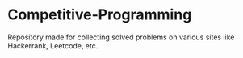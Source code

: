 # Competitive-Programming

Repository made for collecting solved problems on various sites like Hackerrank, Leetcode, etc.
